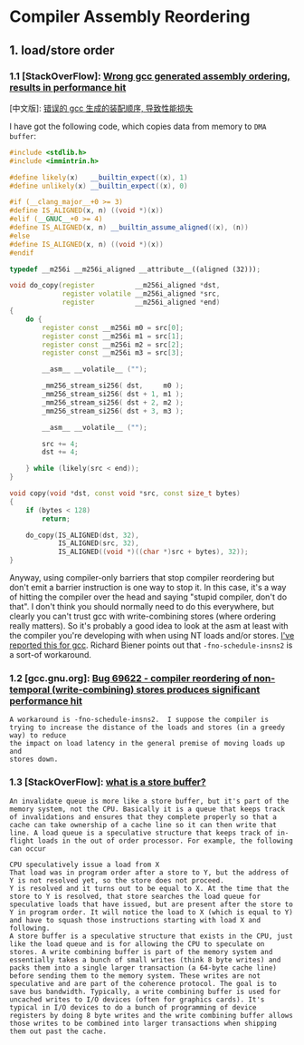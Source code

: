 # Compiler Assembly Reordering

## 1. load/store order

### 1.1 [StackOverFlow]: [Wrong gcc generated assembly ordering, results in performance hit](https://stackoverflow.com/questions/25778302/wrong-gcc-generated-assembly-ordering-results-in-performance-hit)

[中文版]: [错误的 gcc 生成的装配顺序, 导致性能损失](https://qa.1r1g.com/sf/ask/1804481171/#answer-2460585011)

I have got the following code, which copies data from memory to `DMA buffer`:

```cpp
#include <stdlib.h>
#include <immintrin.h>

#define likely(x)   __builtin_expect((x), 1)
#define unlikely(x) __builtin_expect((x), 0)

#if (__clang_major__+0 >= 3)
#define IS_ALIGNED(x, n) ((void *)(x))
#elif (__GNUC__+0 >= 4)
#define IS_ALIGNED(x, n) __builtin_assume_aligned((x), (n))
#else
#define IS_ALIGNED(x, n) ((void *)(x))
#endif

typedef __m256i __m256i_aligned __attribute__((aligned (32)));

void do_copy(register          __m256i_aligned *dst,
             register volatile __m256i_aligned *src,
             register          __m256i_aligned *end)
{
    do {
        register const __m256i m0 = src[0];
        register const __m256i m1 = src[1];
        register const __m256i m2 = src[2];
        register const __m256i m3 = src[3];

        __asm__ __volatile__ ("");

        _mm256_stream_si256( dst,     m0 );
        _mm256_stream_si256( dst + 1, m1 );
        _mm256_stream_si256( dst + 2, m2 );
        _mm256_stream_si256( dst + 3, m3 );

        __asm__ __volatile__ ("");

        src += 4;
        dst += 4;

    } while (likely(src < end));
}

void copy(void *dst, const void *src, const size_t bytes)
{
    if (bytes < 128)
        return;

    do_copy(IS_ALIGNED(dst, 32),
            IS_ALIGNED(src, 32),
            IS_ALIGNED((void *)((char *)src + bytes), 32));
}
```

Anyway, using compiler-only barriers that stop compiler reordering but don't emit a barrier instruction is one way to stop it. In this case, it's a way of hitting the compiler over the head and saying "stupid compiler, don't do that". I don't think you should normally need to do this everywhere, but clearly you can't trust gcc with write-combining stores (where ordering really matters). So it's probably a good idea to look at the asm at least with the compiler you're developing with when using NT loads and/or stores. [I've reported this for gcc](https://gcc.gnu.org/bugzilla/show_bug.cgi?id=69622). Richard Biener points out that `-fno-schedule-insns2` is a sort-of workaround.

### 1.2 [gcc.gnu.org]: [Bug 69622 - compiler reordering of non-temporal (write-combining) stores produces significant performance hit](https://gcc.gnu.org/bugzilla/show_bug.cgi?id=69622)

```text
A workaround is -fno-schedule-insns2.  I suppose the compiler is trying to increase the distance of the loads and stores (in a greedy way) to reduce
the impact on load latency in the general premise of moving loads up and
stores down.
```

### 1.3 [StackOverFlow]: [what is a store buffer?](https://stackoverflow.com/questions/11105827/what-is-a-store-buffer)

```text
An invalidate queue is more like a store buffer, but it's part of the memory system, not the CPU. Basically it is a queue that keeps track of invalidations and ensures that they complete properly so that a cache can take ownership of a cache line so it can then write that line. A load queue is a speculative structure that keeps track of in-flight loads in the out of order processor. For example, the following can occur

CPU speculatively issue a load from X
That load was in program order after a store to Y, but the address of Y is not resolved yet, so the store does not proceed.
Y is resolved and it turns out to be equal to X. At the time that the store to Y is resolved, that store searches the load queue for speculative loads that have issued, but are present after the store to Y in program order. It will notice the load to X (which is equal to Y) and have to squash those instructions starting with load X and following.
A store buffer is a speculative structure that exists in the CPU, just like the load queue and is for allowing the CPU to speculate on stores. A write combining buffer is part of the memory system and essentially takes a bunch of small writes (think 8 byte writes) and packs them into a single larger transaction (a 64-byte cache line) before sending them to the memory system. These writes are not speculative and are part of the coherence protocol. The goal is to save bus bandwidth. Typically, a write combining buffer is used for uncached writes to I/O devices (often for graphics cards). It's typical in I/O devices to do a bunch of programming of device registers by doing 8 byte writes and the write combining buffer allows those writes to be combined into larger transactions when shipping them out past the cache.
```

